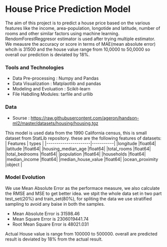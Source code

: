# House Price Prediction Model
The aim of this project is to predict a house price based on the various features like the income, area-population, longotide and latitude, number of rooms and other similar factors using machine learning. RendomForestReggresor estimator is used after trying multiple estimator. We meausre the accuracy or score in terms of MAE(mean absolute error) whcih is 31500 and the house value range from 10,0000 to 50,0000 so overall our prediction is deviated by 18%. 

### Tools and Technologies
- Data Pre-processing : Numpy and Pandas
- Data Visualization : Matplaotlib and pandas
- Modeling and Evoluation  : Scikit-learn
- File Habdling Modules: tarfile and urllib

### Data 
- Sourse : https://raw.githubusercontent.com/ageron/handson-ml2/master/datasets/housing/housing.tgz

This model is used data from the 1990 California census, this is small dataset from StatLib repository. these are the following features of datasets:
| Features             |   types   | 
|----------------------|-----------|
|longitude             |float64|
|latitude              |float64|
|housing_median_age    |float64|
|total_rooms           |float64|
|total_bedrooms        |float64|
|population            |float64|
|households            |float64|
|median_income         |float64|
|median_house_value    |float64|
|ocean_proximity       |object |

### Model Evolution 
We use Mean Absolute Error as the performace measure, we also calculate the RMSE and MSE to get better idea. we stpit the whole data set in two part test_set(20%) and train_set(80%), for spliting the data we use stratified sampling to avoid any baise in both the samples.

- Mean Absolute Error is  31598.46
- Mean Square Error is  2306019441.74
- Root Mean Square Error is  48021.031

Actual House value is range from 100000 to 500000. overall are predicted result is deviated by 18% from the actual result.

